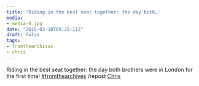 ```yaml
---
title: 'Riding in the best seat together: the day both…'
media:
- media-0.jpg
date: "2015-03-10T09:25:11Z"
draft: false
tags:
- fromthearchives
- chris
---
```

Riding in the best seat together: the day both brothers were in London for the first time\! [#fromthearchives](/tags/fromthearchives) /repost [Chris](/tags/chris)
